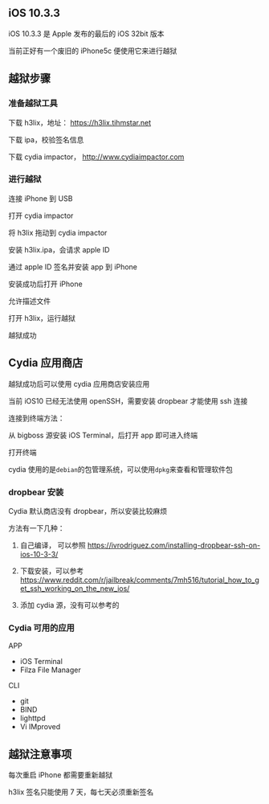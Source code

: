 ## iOS 10.3.3

iOS 10.3.3 是 Apple 发布的最后的 iOS 32bit 版本

当前正好有一个废旧的 iPhone5c 便使用它来进行越狱

## 越狱步骤

### 准备越狱工具

下载 h3lix，地址： https://h3lix.tihmstar.net

下载 ipa，校验签名信息

下载 cydia impactor， http://www.cydiaimpactor.com

### 进行越狱

连接 iPhone 到 USB

打开 cydia impactor

将 h3lix 拖动到 cydia impactor

安装 h3lix.ipa，会请求 apple ID

通过 apple ID 签名并安装 app 到 iPhone

安装成功后打开 iPhone

允许描述文件

打开 h3lix，运行越狱

越狱成功

## Cydia 应用商店

越狱成功后可以使用 cydia 应用商店安装应用

当前 iOS10 已经无法使用 openSSH，需要安装 dropbear 才能使用 ssh 连接

连接到终端方法：

从 bigboss 源安装 iOS Terminal，后打开 app 即可进入终端

打开终端

cydia 使用的是`debian`的包管理系统，可以使用`dpkg`来查看和管理软件包

### dropbear 安装

Cydia 默认商店没有 dropbear，所以安装比较麻烦

方法有一下几种：

1. 自己编译， 可以参照
   https://ivrodriguez.com/installing-dropbear-ssh-on-ios-10-3-3/

2. 下载安装，可以参考
   https://www.reddit.com/r/jailbreak/comments/7mh516/tutorial_how_to_get_ssh_working_on_the_new_ios/

3. 添加 cydia 源，没有可以参考的

### Cydia 可用的应用

APP

- iOS Terminal
- Filza File Manager

CLI

- git
- BIND
- lighttpd
- Vi IMproved

## 越狱注意事项

每次重启 iPhone 都需要重新越狱

h3lix 签名只能使用 7 天，每七天必须重新签名

